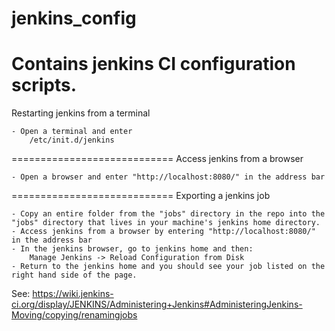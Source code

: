 jenkins_config
==============
Contains jenkins CI configuration scripts.
============================
Restarting jenkins from a terminal
	
	- Open a terminal and enter
		/etc/init.d/jenkins

============================
Access jenkins from a browser
	
	- Open a browser and enter "http://localhost:8080/" in the address bar

============================
Exporting a jenkins job

	- Copy an entire folder from the "jobs" directory in the repo into the "jobs" directory that lives in your machine's jenkins home directory.
	- Access jenkins from a browser by entering "http://localhost:8080/" in the address bar
	- In the jenkins browser, go to jenkins home and then:
		Manage Jenkins -> Reload Configuration from Disk
	- Return to the jenkins home and you should see your job listed on the right hand side of the page.

See: https://wiki.jenkins-ci.org/display/JENKINS/Administering+Jenkins#AdministeringJenkins-Moving/copying/renamingjobs



